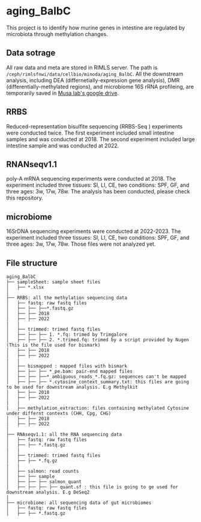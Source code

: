 # aging_BalbC
This project is to identify how murine genes in intestine are regulated by microbiota through methylation changes.

## Data sotrage
All raw data and meta are stored in RIMLS server. The path is `/ceph/rimlsfnwi/data/cellbio/minoda/aging_BalbC`.
All the downstream analysis, including DEA (differnetially-expression gene analysis), DMR (differentially-methylated regions), and microbiome 16S rRNA profileing, are temporarily saved in [Musa lab's google drive](https://drive.google.com/drive/folders/1mSEwu7dthgF8uXsbrcImllVv80rD3d_D?usp=drive_link).

## RRBS
Reduced-representation bisulfite sequencing (RRBS-Seq ) experiments were conducted twice. The first experiment included small intestine samples and was conducted at 2018. The second experiment included large intestine sample and was conducted at 2022.

## RNANseqv1.1
poly-A mRNA sequencing experiments were conducted at 2018. The experiment included three tissues: SI, LI, CE, two conditions: SPF, GF, and three ages: 3w, 17w, 78w. The analysis has been conducted, please check this repository.
 
## microbiome
16SrDNA sequencing experiments were conducted at 2022-2023. The experiment included three tissues: SI, LI, CE, two conditions: SPF, GF, and three ages: 3w, 17w, 78w. Those files were not analyzed yet. 

## File structure
```
aging_BalbC
├── sampleSheet: sample sheet files
│   ├── *.xlsx
│ 
├── RRBS: all the methylation sequencing data
│   ├── fastq: raw fastq files
│   ├── ├── ├──*.fastq.gz
│   ├── ├── 2018
│   ├── ├── 2022
|   |
│   ├── trimmed: trimed fastq files
│   ├── ├── ├── 1. *.fq: trimed by Trimgalore
│   ├── ├── ├── 2. *.trimed.fq: trimed by a script provided by Nugen (This is the file used for bismark)
│   ├── ├── 2018
│   ├── ├── 2022
|   |
│   ├── bismapped : mapped files with bismark
│   ├── ├── ├── *_pe.bam: pair-end mapped files
│   ├── ├── ├──*_ambiguous_reads_*.fq.gz: sequences can't be mapped
│   ├── ├── ├── *.cytosine_context_summary.txt: this files are going to be used for downstream analysis. E.g Methylkit
│   ├── ├── 2018
│   ├── ├── 2022
|   |
|   ├── methylation_extraction: files containing methylated Cytosine under differnt contexts (CHH, Cpg, CHG)
│   ├── ├── 2018
│   ├── ├── 2022
|
├── RNAseqv1.1: all the RNA sequencing data
│   ├── fastq: raw fastq files
│   ├── ├── *.fastq.gz
|   |
│   ├── trimmed: trimed fastq files
│   ├── ├── *.fq.gz
|   |
│   ├── salmon: read counts 
│   ├── ├── sample
│   ├── ├── ├── salmon_quant
│   ├── ├── ├── ├── quant.sf : this file is going to ge used for downstream analysis. E.g DeSeq2
|
├── microbiome: all sequencing data of gut microbiomes
│   ├── fastq: raw fastq files
│   ├── ├── *.fastq.gz
```
